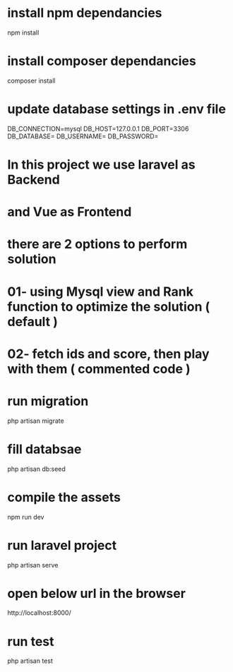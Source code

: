 # install npm dependancies

npm install

# install composer dependancies

composer install

# update database settings in .env file

DB_CONNECTION=mysql
DB_HOST=127.0.0.1
DB_PORT=3306
DB_DATABASE=
DB_USERNAME=
DB_PASSWORD=

# In this project we use laravel as Backend

# and Vue as Frontend

# there are 2 options to perform solution

# 01- using Mysql view and Rank function to optimize the solution ( default )

# 02- fetch ids and score, then play with them ( commented code )

# run migration

php artisan migrate

# fill databsae

php artisan db:seed

# compile the assets

npm run dev

# run laravel project

php artisan serve

# open below url in the browser

http://localhost:8000/

# run test

php artisan test
